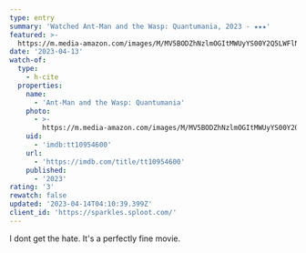 ```yaml
---
type: entry
summary: 'Watched Ant-Man and the Wasp: Quantumania, 2023 - ★★★'
featured: >-
  https://m.media-amazon.com/images/M/MV5BODZhNzlmOGItMWUyYS00Y2Q5LWFlNzMtM2I2NDFkM2ZkYmE1XkEyXkFqcGdeQXVyMTU5OTA4NTIz._V1_SX300.jpg
date: '2023-04-13'
watch-of:
  type:
    - h-cite
  properties:
    name:
      - 'Ant-Man and the Wasp: Quantumania'
    photo:
      - >-
        https://m.media-amazon.com/images/M/MV5BODZhNzlmOGItMWUyYS00Y2Q5LWFlNzMtM2I2NDFkM2ZkYmE1XkEyXkFqcGdeQXVyMTU5OTA4NTIz._V1_SX300.jpg
    uid:
      - 'imdb:tt10954600'
    url:
      - 'https://imdb.com/title/tt10954600'
    published:
      - '2023'
rating: '3'
rewatch: false
updated: '2023-04-14T04:10:39.399Z'
client_id: 'https://sparkles.sploot.com/'
---
```

I dont get the hate. It's a perfectly fine movie.
